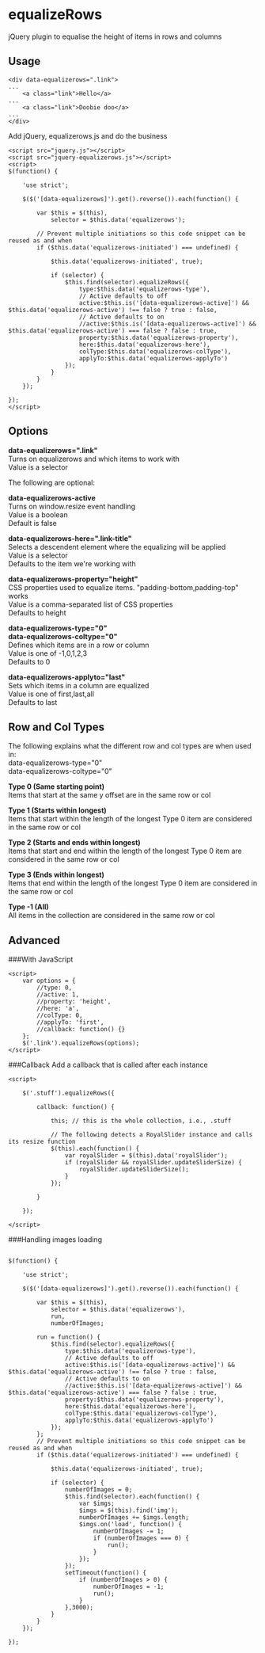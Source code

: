 equalizeRows
============

jQuery plugin to equalise the height of items in rows and columns


Usage
-----

```
<div data-equalizerows=".link">
...
	<a class="link">Hello</a>
...
	<a class="link">Doobie doo</a>
...
</div>
```
Add jQuery, equalizerows.js and do the business
```
<script src="jquery.js"></script>
<script src="jquery-equalizerows.js"></script>
<script>
$(function() {

	'use strict';

    $($('[data-equalizerows]').get().reverse()).each(function() {

        var $this = $(this),
            selector = $this.data('equalizerows');

		// Prevent multiple initiations so this code snippet can be reused as and when
		if ($this.data('equalizerows-initiated') === undefined) {

			$this.data('equalizerows-initiated', true);

			if (selector) {
				$this.find(selector).equalizeRows({
					type:$this.data('equalizerows-type'),
					// Active defaults to off
					active:$this.is('[data-equalizerows-active]') && $this.data('equalizerows-active') !== false ? true : false,
					// Active defaults to on
					//active:$this.is('[data-equalizerows-active]') && $this.data('equalizerows-active') === false ? false : true,
					property:$this.data('equalizerows-property'),
					here:$this.data('equalizerows-here'),
					colType:$this.data('equalizerows-colType'),
					applyTo:$this.data('equalizerows-applyTo')
				});
			}
		}
    });

});
</script>
```

Options
-------

**data-equalizerows=".link"**  
Turns on equalizerows and which items to work with  
Value is a selector  

The following are optional:

**data-equalizerows-active**  
Turns on window.resize event handling  
Value is a boolean  
Default is false

**data-equalizerows-here=".link-title"**  
Selects a descendent element where the equalizing will be applied  
Value is a selector  
Defaults to the item we're working with

**data-equalizerows-property="height"**  
CSS properties used to equalize items. "padding-bottom,padding-top" works  
Value is a comma-separated list of CSS properties  
Defaults to height

**data-equalizerows-type="0"  
data-equalizerows-coltype="0"**  
Defines which items are in a row or column  
Value is one of -1,0,1,2,3  
Defaults to 0

**data-equalizerows-applyto="last"**  
Sets which items in a column are equalized  
Value is one of first,last,all  
Defaults to last


Row and Col Types
-----------------
The following explains what the different row and col types are when used in:  
data-equalizerows-type="0"  
data-equalizerows-coltype="0"

**Type 0 (Same starting point)**  
Items that start at the same y offset are in the same row or col

**Type 1 (Starts within longest)**  
Items that start within the length of the longest Type 0 item are considered in the same row or col

**Type 2 (Starts and ends within longest)**  
Items that start and end within the length of the longest Type 0 item are considered in the same row or col

**Type 3 (Ends within longest)**  
Items that end within the length of the longest Type 0 item are considered in the same row or col

**Type -1 (All)**  
All items in the collection are considered in the same row or col


Advanced
--------

###With JavaScript
```
<script>
	var options = {
		//type: 0,
		//active: 1,
		//property: 'height',
		//here: 'a',
		//colType: 0,
		//applyTo: 'first',
		//callback: function() {}
	};
	$('.link').equalizeRows(options);
</script>
```

###Callback
Add a callback that is called after each instance
```
<script>

    $('.stuff').equalizeRows({

		callback: function() {

			this; // this is the whole collection, i.e., .stuff

			// The following detects a RoyalSlider instance and calls its resize function
			$(this).each(function() {
				var royalSlider = $(this).data('royalSlider');
				if (royalSlider && royalSlider.updateSliderSize) {
					royalSlider.updateSliderSize();
				}
			});

		}

	});

</script>
```

###Handling images loading
```

$(function() {

    'use strict';

    $($('[data-equalizerows]').get().reverse()).each(function() {

        var $this = $(this),
            selector = $this.data('equalizerows'),
			run,
			numberOfImages;

		run = function() {
			$this.find(selector).equalizeRows({
				type:$this.data('equalizerows-type'),
				// Active defaults to off
				active:$this.is('[data-equalizerows-active]') && $this.data('equalizerows-active') !== false ? true : false,
				// Active defaults to on
				//active:$this.is('[data-equalizerows-active]') && $this.data('equalizerows-active') === false ? false : true,
				property:$this.data('equalizerows-property'),
				here:$this.data('equalizerows-here'),
				colType:$this.data('equalizerows-colType'),
				applyTo:$this.data('equalizerows-applyTo')
			});
		};
        // Prevent multiple initiations so this code snippet can be reused as and when
        if ($this.data('equalizerows-initiated') === undefined) {

            $this.data('equalizerows-initiated', true);

            if (selector) {
				numberOfImages = 0;
				$this.find(selector).each(function() {
					var $imgs;
					$imgs = $(this).find('img');
					numberOfImages += $imgs.length;
					$imgs.on('load', function() {
						numberOfImages -= 1;
						if (numberOfImages === 0) {
							run();
						}
					});
				});
				setTimeout(function() {
					if (numberOfImages > 0) {
						numberOfImages = -1;
						run();
					}
				},3000);
            }
        }
    });

});
```
